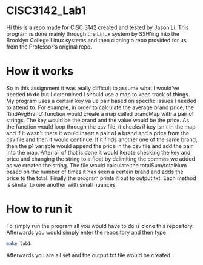# CISC3142_Lab1
Hi this is a repo made for CISC 3142 created and tested by Jason Li. This program is done mainly through the Linux system by SSH'ing into the Brooklyn College Linux systems and then cloning a repo provided for us from the Professor's original repo.
# How it works
So in this assignment it was really difficult to assume what I would've needed to do but I determined I should use a map to keep track of things. My program uses a certain key value pair based on specific issues I needed to attend to. For example, in order to calculate the average brand price, the 'findAvgBrand' function would create a map called brandMap with a pair of strings. The key would be the brand and the value would be the price. As the function would loop through the csv file, it checks if key isn't in the map and if it wasn't there it would insert a pair of a brand and a price from the csv file and then it would continue. If it finds another one of the same brand, then the p1 variable would append the price in the csv file and add the pair into the map. After all of that is done it would iterate checking the key and price and changing the string to a float by delimiting the commas we added as we created the string. The file would calculate the totalSum/totalNum based on the number of times it has seen a certain brand and adds the price to the total. Finally the program prints it out to output.txt. Each method is similar to one another with small nuances.
# How to run it
To simply run the program all you would have to do is clone this repository. Afterwards you would simply enter the repository and then type
```bash
make lab1
```
Afterwards you are all set and the output.txt file would be created.
